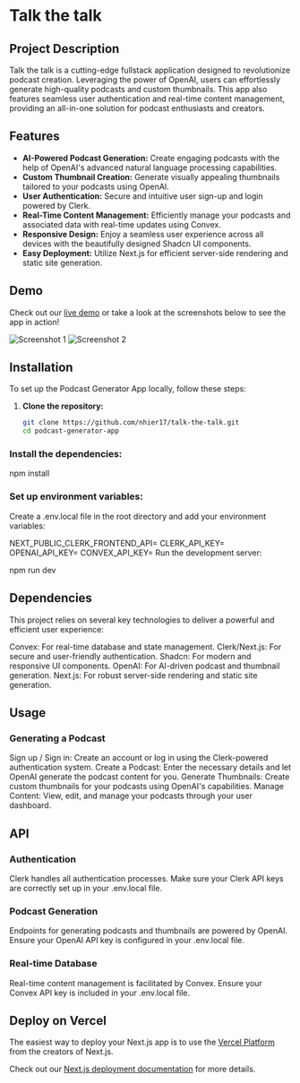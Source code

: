 # Talk the talk

## Project Description
Talk the talk is  a cutting-edge fullstack application designed to revolutionize podcast creation. Leveraging the power of OpenAI, users can effortlessly generate high-quality podcasts and custom thumbnails. This app also features seamless user authentication and real-time content management, providing an all-in-one solution for podcast enthusiasts and creators.

## Features
- **AI-Powered Podcast Generation:** Create engaging podcasts with the help of OpenAI's advanced natural language processing capabilities.
- **Custom Thumbnail Creation:** Generate visually appealing thumbnails tailored to your podcasts using OpenAI.
- **User Authentication:** Secure and intuitive user sign-up and login powered by Clerk.
- **Real-Time Content Management:** Efficiently manage your podcasts and associated data with real-time updates using Convex.
- **Responsive Design:** Enjoy a seamless user experience across all devices with the beautifully designed Shadcn UI components.
- **Easy Deployment:** Utilize Next.js for efficient server-side rendering and static site generation.

## Demo
Check out our [live demo](#) or take a look at the screenshots below to see the app in action!

![Screenshot 1](#)
![Screenshot 2](#)

## Installation
To set up the Podcast Generator App locally, follow these steps:

1. **Clone the repository:**

   ```bash
   git clone https://github.com/nhier17/talk-the-talk.git
   cd podcast-generator-app
### Install the dependencies:
npm install

### Set up environment variables:
Create a .env.local file in the root directory and add your environment variables:

NEXT_PUBLIC_CLERK_FRONTEND_API=<your-clerk-frontend-api>
CLERK_API_KEY=<your-clerk-api-key>
OPENAI_API_KEY=<your-openai-api-key>
CONVEX_API_KEY=<your-convex-api-key>
Run the development server:

npm run dev

## Dependencies
This project relies on several key technologies to deliver a powerful and efficient user experience:

Convex: For real-time database and state management.
Clerk/Next.js: For secure and user-friendly authentication.
Shadcn: For modern and responsive UI components.
OpenAI: For AI-driven podcast and thumbnail generation.
Next.js: For robust server-side rendering and static site generation.

## Usage
### Generating a Podcast
Sign up / Sign in: Create an account or log in using the Clerk-powered authentication system.
Create a Podcast: Enter the necessary details and let OpenAI generate the podcast content for you.
Generate Thumbnails: Create custom thumbnails for your podcasts using OpenAI's capabilities.
Manage Content: View, edit, and manage your podcasts through your user dashboard.

## API
### Authentication
Clerk handles all authentication processes. Make sure your Clerk API keys are correctly set up in your .env.local file.

### Podcast Generation
Endpoints for generating podcasts and thumbnails are powered by OpenAI. Ensure your OpenAI API key is configured in your .env.local file.

### Real-time Database
Real-time content management is facilitated by Convex. Ensure your Convex API key is included in your .env.local file.

## Deploy on Vercel

The easiest way to deploy your Next.js app is to use the [Vercel Platform](https://vercel.com/new?utm_medium=default-template&filter=next.js&utm_source=create-next-app&utm_campaign=create-next-app-readme) from the creators of Next.js.

Check out our [Next.js deployment documentation](https://nextjs.org/docs/deployment) for more details.
